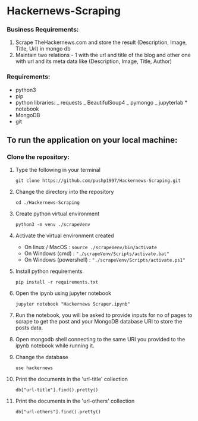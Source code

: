 # Hackernews-Scraping

### Business Requirements:

1. Scrape TheHackernews.com and store the result (Description, Image, Title, Url) in mongo db
2. Maintain two relations - 1 with the url and title of the blog and other one with url and its meta data like (Description, Image, Title, Author)

### Requirements:

-   python3
-   pip
-   python libraries:
    _ requests
    _ BeautifulSoup4
    _ pymongo
    _ jupyterlab \* notebook
-   MongoDB
-   git

## To run the application on your local machine:

### Clone the repository:

1. Type the following in your terminal

    `git clone https://github.com/pushp1997/Hackernews-Scraping.git`

2. Change the directory into the repository

    `cd ./Hackernews-Scraping`

3. Create python virtual environment

    `python3 -m venv ./scrapeVenv`

4. Activate the virtual environment created

    - On linux / MacOS :
      `source ./scrapeVenv/bin/activate`
    - On Windows (cmd) :
      `"./scrapeVenv/Scripts/activate.bat"`
    - On Windows (powershell) :
      `"./scrapeVenv/Scripts/activate.ps1"`

5. Install python requirements

    `pip install -r requirements.txt`

6. Open the ipynb using jupyter notebook

    `jupyter notebook "Hackernews Scraper.ipynb"`

7. Run the notebook, you will be asked to provide inputs for no of pages to scrape to get the post and your MongoDB database URI to store the posts data.

8. Open mongodb shell connecting to the same URI you provided to the ipynb notebook while running it.

9. Change the database

    `use hackernews`

10. Print the documents in the 'url-title' collection

    `db["url-title"].find().pretty()`

11. Print the documents in the 'url-others' collection

    `db["url-others"].find().pretty()`
